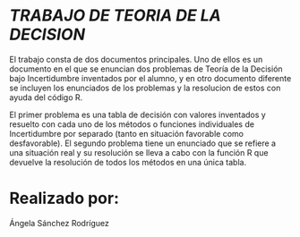 # *TRABAJO DE TEORIA DE LA DECISION*
El trabajo consta de dos documentos principales. Uno de ellos es un documento en el que se enuncian dos problemas
de Teoría de la Decisión bajo Incertidumbre inventados por el alumno, y en otro documento diferente se incluyen
los enunciados de los problemas y la resolucion de estos con ayuda del código R.

El primer problema es una tabla de decisión con valores inventados y resuelto con cada uno de
los métodos o funciones individuales de Incertidumbre por separado (tanto en situación favorable
como desfavorable). El segundo problema tiene un enunciado que se refiere a una situación real
y su resolución se lleva a cabo con la función R que devuelve la resolución de todos los métodos
en una única tabla.
# Realizado por:
 Ángela Sánchez Rodríguez
